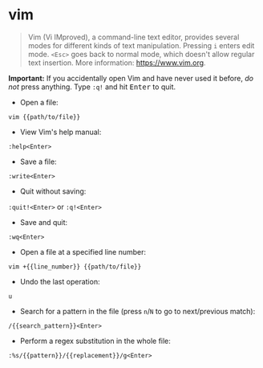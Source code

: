# vim

> Vim (Vi IMproved), a command-line text editor, provides several modes for different kinds of text manipulation.
> Pressing `i` enters edit mode. `<Esc>` goes back to normal mode, which doesn't allow regular text insertion.
> More information: <https://www.vim.org>.

**Important:** If you accidentally open Vim and have never used it before, _do not_ press anything. Type `:q!` and hit <kbd>Enter</kbd> to quit.

- Open a file:

`vim {{path/to/file}}`

- View Vim's help manual:

`:help<Enter>`

- Save a file:

`:write<Enter>`

- Quit without saving:

`:quit!<Enter>` or `:q!<Enter>`

- Save and quit:

`:wq<Enter>`

- Open a file at a specified line number:

`vim +{{line_number}} {{path/to/file}}`

- Undo the last operation:

`u`

- Search for a pattern in the file (press `n`/`N` to go to next/previous match):

`/{{search_pattern}}<Enter>`

- Perform a regex substitution in the whole file:

`:%s/{{pattern}}/{{replacement}}/g<Enter>`
